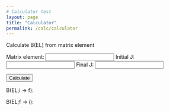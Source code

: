 ```yaml
---
# Calculator test
layout: page
title: "Calculator"
permalink: /calc/calculator
---
```


Calculate B(EL) from matrix element

Matrix element:  <input id="ME" type="number">
Initial J: <input id="InitJ" type="number">
Final J: <input id="FinaJ" type="number">


<button type="button" onclick="CalcBEL()">
  Calculate</button>

B(EL;i &#8594; f): 
<p style="display:inline" id="BELif"></p>

B(EL;f &#8594; i): 
<p style="display:inline" id="BELfi"></p>

<script>
  function CalcBEL(){
    var ME = document.getElementById("ME");
    var initJ = document.getElementById("InitJ");
    var finaJ = document.getElementById("FinaJ");
    var BELif = Math.pow(ME,2)/(2*initJ+1);
    var BELfi = Math.pow(ME,2)/(2*finaJ+1);
    var BELifstring = BELif.toString();
    var BELfistring = BELfi.toString();
    document.getElementById("BELif").innerHTML=BELifstring;
    document.getElementById("BELfi").innerHTML=BELfistring;
  }
</script>
